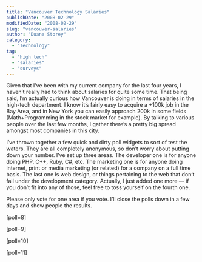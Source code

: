 ```yaml
---
title: "Vancouver Technology Salaries"
publishDate: "2008-02-29"
modifiedDate: "2008-02-29"
slug: "vancouver-salaries"
author: "Duane Storey"
category:
  - "Technology"
tag:
  - "high tech"
  - "salaries"
  - "surveys"
---
```


Given that I’ve been with my current company for the last four years, I haven’t really had to think about salaries for quite some time. That being said, I’m actually curious how Vancouver is doing in terms of salaries in the high-tech department. I know it’s fairly easy to acquire a +100k job in the Bay Area, and in New York you can easily approach 200k in some fields (Math+Programming in the stock market for example). By talking to various people over the last few months, I gather there’s a pretty big spread amongst most companies in this city.

I’ve thrown together a few quick and dirty poll widgets to sort of test the waters. They are all completely anonymous, so don’t worry about putting down your number. I’ve set up three areas. The developer one is for anyone doing PHP, C++, Ruby, C#, etc. The marketing one is for anyone doing internet, print or media marketing (or related) for a company on a full time basis. The last one is web design, or things pertaining to the web that don’t fall under the development category. Actually, I just added one more — if you don’t fit into any of those, feel free to toss yourself on the fourth one.

Please only vote for one area if you vote. I’ll close the polls down in a few days and show people the results.

\[poll=8\]

\[poll=9\]

\[poll=10\]

\[poll=11\]